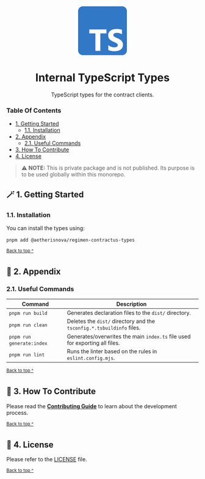 <p align="center">
  <a href="https://kibis.is">
    <img alt="The TypeScript logo - a rounded corner blue square with a 'TS' in white" src="../../.assets/typescript_logo@128x128.png" style="padding-top: 15px" height="128" />
  </a>
</p>

<h1 align="center">
  Internal TypeScript Types
</h1>

<p align="center">
  TypeScript types for the contract clients.
</p>

### Table Of Contents

* [1. Getting Started](#-2-getting-started)
  - [1.1. Installation](#12-installation)
* [2. Appendix](#-2-appendix)
  - [2.1. Useful Commands](#21-useful-commands)
* [3. How To Contribute](#-3-how-to-contribute)
* [4. License](#-4-license)

> ⚠️ **NOTE:** This is private package and is not published. Its purpose is to be used globally within this monorepo.

## 🪄 1. Getting Started

### 1.1. Installation

You can install the types using:
```shell
pnpm add @aetherisnova/regimen-contractus-types
```

<sup>[Back to top ^][table-of-contents]</sup>

## 📑 2. Appendix

### 2.1. Useful Commands

| Command                   | Description                                                                 |
|---------------------------|-----------------------------------------------------------------------------|
| `pnpm run build`          | Generates declaration files to the `dist/` directory.                       |
| `pnpm run clean`          | Deletes the `dist/` directory and the `tsconfig.*.tsbuildinfo` files.       |
| `pnpm run generate:index` | Generates/overwrites the main `index.ts` file used for exporting all files. |
| `pnpm run lint`           | Runs the linter based on the rules in `eslint.config.mjs`.                  |

<sup>[Back to top ^][table-of-contents]</sup>

## 👏 3. How To Contribute

Please read the [**Contributing Guide**][contribute] to learn about the development process.

<sup>[Back to top ^][table-of-contents]</sup>

## 📄 4. License

Please refer to the [LICENSE][license] file.

<sup>[Back to top ^][table-of-contents]</sup>

<!-- links -->
[contribute]: ../../CONTRIBUTING.md
[license]: LICENSE
[table-of-contents]: #table-of-contents

